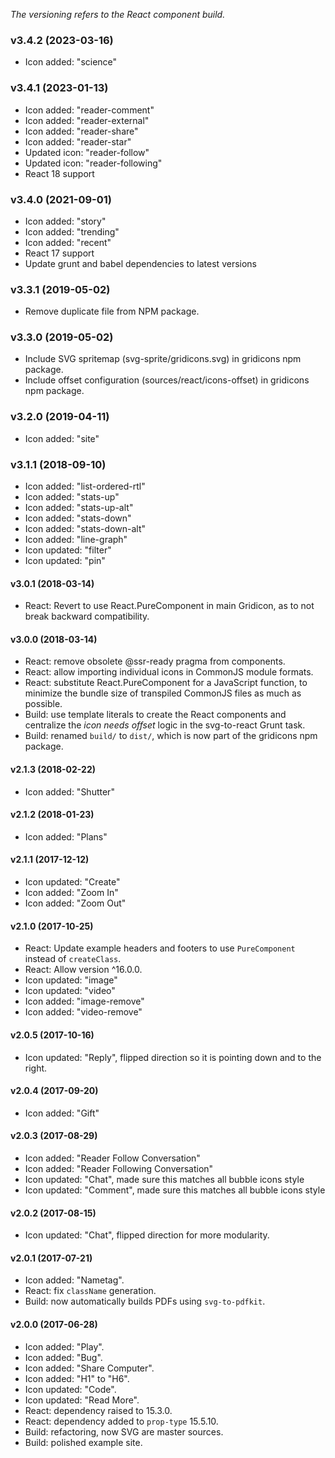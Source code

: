 _The versioning refers to the React component build._

### v3.4.2 (2023-03-16)
* Icon added: "science"

### v3.4.1 (2023-01-13)
* Icon added: "reader-comment"
* Icon added: "reader-external"
* Icon added: "reader-share"
* Icon added: "reader-star"
* Updated icon: "reader-follow"
* Updated icon: "reader-following"
* React 18 support

### v3.4.0 (2021-09-01)
* Icon added: "story"
* Icon added: "trending"
* Icon added: "recent"
* React 17 support
* Update grunt and babel dependencies to latest versions

### v3.3.1 (2019-05-02)
* Remove duplicate file from NPM package.

### v3.3.0 (2019-05-02)
* Include SVG spritemap (svg-sprite/gridicons.svg) in gridicons npm package.
* Include offset configuration (sources/react/icons-offset) in gridicons npm package.

### v3.2.0 (2019-04-11)
* Icon added: "site"

### v3.1.1 (2018-09-10)
* Icon added: "list-ordered-rtl"
* Icon added: "stats-up"
* Icon added: "stats-up-alt"
* Icon added: "stats-down"
* Icon added: "stats-down-alt"
* Icon added: "line-graph"
* Icon updated: "filter"
* Icon updated: "pin"

#### v3.0.1 (2018-03-14)
* React: Revert to use React.PureComponent in main Gridicon, as to not break backward compatibility.

#### v3.0.0 (2018-03-14)
* React: remove obsolete @ssr-ready pragma from components.
* React: allow importing individual icons in CommonJS module formats.
* React: substitute React.PureComponent for a JavaScript function, to minimize the bundle size of transpiled CommonJS files as much as possible.
* Build: use template literals to create the React components and centralize the _icon needs offset_ logic in the svg-to-react Grunt task.
* Build: renamed `build/` to `dist/`, which is now part of the gridicons npm package.

#### v2.1.3 (2018-02-22)
* Icon added: "Shutter"

#### v2.1.2 (2018-01-23)
* Icon added: "Plans"

#### v2.1.1 (2017-12-12)
* Icon updated: "Create"
* Icon added: "Zoom In"
* Icon added: "Zoom Out"

#### v2.1.0 (2017-10-25)
* React: Update example headers and footers to use `PureComponent` instead of `createClass`.
* React: Allow version ^16.0.0.
* Icon updated: "image"
* Icon updated: "video"
* Icon added: "image-remove"
* Icon added: "video-remove"

#### v2.0.5 (2017-10-16)
* Icon updated: "Reply", flipped direction so it is pointing down and to the right.

#### v2.0.4 (2017-09-20)
* Icon added: "Gift"

#### v2.0.3 (2017-08-29)
* Icon added: "Reader Follow Conversation"
* Icon added: "Reader Following Conversation"
* Icon updated: "Chat", made sure this matches all bubble icons style
* Icon updated: "Comment", made sure this matches all bubble icons style

#### v2.0.2 (2017-08-15)

* Icon updated: "Chat", flipped direction for more modularity.

#### v2.0.1 (2017-07-21)

* Icon added: "Nametag".
* React: fix `className` generation.
* Build: now automatically builds PDFs using `svg-to-pdfkit`.

#### v2.0.0 (2017-06-28)

* Icon added: "Play".
* Icon added: "Bug".
* Icon added: "Share Computer".
* Icon added: "H1" to "H6".
* Icon updated: "Code".
* Icon updated: "Read More".
* React: dependency raised to 15.3.0.
* React: dependency added to `prop-type` 15.5.10.
* Build: refactoring, now SVG are master sources.
* Build: polished example site.
